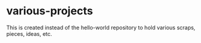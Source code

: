 # various-projects
This is created instead of the hello-world repository to hold various scraps, pieces, ideas, etc.
